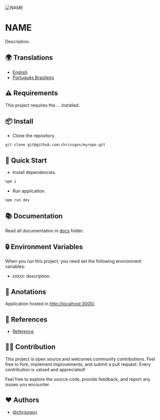 ![NAME](./public/thumb.png)

# NAME

Description.

## 🌍 Translations

- [English](https://github.com/chrissgon/myrepo/blob/main/README.md)
- [Português Brasileiro](https://github.com/chrissgon/myrepo/blob/main/README-pt-BR.md)

## ⚠️ Requirements

This project requires the ... installed.

## 📦 Install

- Clone the repository.

```bash
git clone git@github.com:chrissgon/myrepo.git
```

## 🚀 Quick Start

- Install dependencies.

```bash
npm i
```

- Run application.

```bash
npm run dev
```

## 📚 Documentation

Read all documentation in [docs](https://github.com/chrissgon/base/tree/main/docs) folder.

## 🔒 Environment Variables

When you run this project, you need set the following environment variables:

- `XXXXX`: description.

## 📝 Anotations

Application hosted in <a href="http://localhost:3000/">http://localhost:3000/</a>.

## 🔗 References

- [Reference](https://google.com)

## 💪🏻 Contribution

This project is open source and welcomes community contributions. Feel free to fork, implement improvements, and submit a pull request. Every contribution is valued and appreciated!

Feel free to explore the source code, provide feedback, and report any issues you encounter.

## ❤️ Authors

- [@chrissgon](https://www.github.com/chrissgon)
